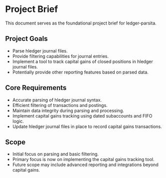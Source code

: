 # Project Brief

This document serves as the foundational project brief for ledger-parsita.

## Project Goals

- Parse hledger journal files.
- Provide filtering capabilities for journal entries.
- Implement a tool to track capital gains of closed positions in hledger journal files.
- Potentially provide other reporting features based on parsed data.

## Core Requirements

- Accurate parsing of hledger journal syntax.
- Efficient filtering of transactions and postings.
- Maintain data integrity during parsing and processing.
- Implement capital gains tracking using dated subaccounts and FIFO logic.
- Update hledger journal files in place to record capital gains transactions.

## Scope

- Initial focus on parsing and basic filtering.
- Primary focus is now on implementing the capital gains tracking tool.
- Future scope may include advanced reporting and integrations beyond capital gains.
